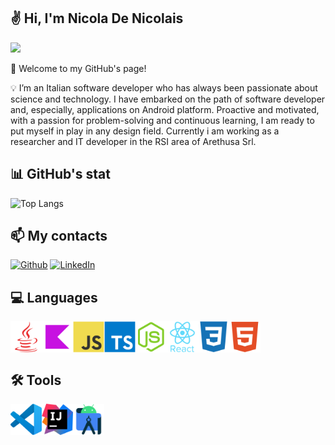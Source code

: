 ## ✌️ Hi, I'm Nicola De Nicolais

<img src="https://i.ibb.co/ZY9jcGk/NDN-banner-v2.png">

📌 Welcome to my GitHub's page!

💡 I’m an Italian software developer who has always been passionate about science and technology. I have embarked on the path of software developer and, especially, applications on Android platform. Proactive and motivated, with a passion for problem-solving and continuous learning, I am ready to put myself in play in any design field. Currently i am working as a researcher and IT developer in the RSI area of Arethusa Srl.

## 📊 GitHub's stat
![Top Langs](https://github-readme-stats.vercel.app/api/top-langs/?username=ndenicolais&layout=compact)

## 📫 My contacts
<a href="https://github.com/ndenicolais" target="_blank"><img alt="Github" src="https://img.shields.io/badge/GitHub-%2312100E.svg?&style=for-the-badge&logo=Github&logoColor=white" title="GitHub"/></a>
  <a href="https://it.linkedin.com/in/nicoladenicolais" target="_blank"><img src="https://img.shields.io/badge/-LinkedIn-%230077B5?style=for-the-badge&logo=linkedin&logoColor=white" target="_blank" title="LinkedIn"></a>   
  
## 💻 Languages
<img align="center" height="50" width="50" src="https://github.com/devicons/devicon/blob/master/icons/java/java-plain.svg" title="Java" style="max-width: 100%;"><img align="center" height="50" width="50" src="https://github.com/devicons/devicon/blob/master/icons/kotlin/kotlin-plain.svg" title="Kotlin" style="max-width: 100%;"><img align="center" height="50" width="50" src="https://github.com/devicons/devicon/blob/master/icons/javascript/javascript-original.svg" title="JavaScript" style="max-width: 100%;"><img align="center" height="50" width="50" src="https://github.com/devicons/devicon/blob/master/icons/typescript/typescript-original.svg" title="TypeScript" style="max-width: 100%;"><img align="center" height="50" width="50" src="https://github.com/devicons/devicon/blob/master/icons/nodejs/nodejs-plain.svg" title="NodeJS" style="max-width: 100%;"><img align="center" height="50" width="50" src="https://github.com/devicons/devicon/blob/master/icons/react/react-original-wordmark.svg" title="React" style="max-width: 100%;"><img align="center" height="50" width="50" src="https://github.com/devicons/devicon/blob/master/icons/css3/css3-plain.svg" title="CSS3" style="max-width: 100%;"><img align="center" height="50" width="50" src="https://github.com/devicons/devicon/blob/master/icons/html5/html5-plain.svg" title="HTML5" style="max-width: 100%;">
## 🛠 Tools
<img align="center" height="50" width="50" src="https://github.com/devicons/devicon/blob/master/icons/vscode/vscode-original.svg" title="VSCode" style="max-width: 100%;"><img align="center" height="50" width="50" src="https://github.com/devicons/devicon/blob/master/icons/intellij/intellij-original.svg" title="IntelliJ" style="max-width: 100%;"><img align="center" height="50" width="50" src="https://github.com/devicons/devicon/blob/master/icons/androidstudio/androidstudio-original.svg" title="Android Studio" style="max-width: 100%;">
